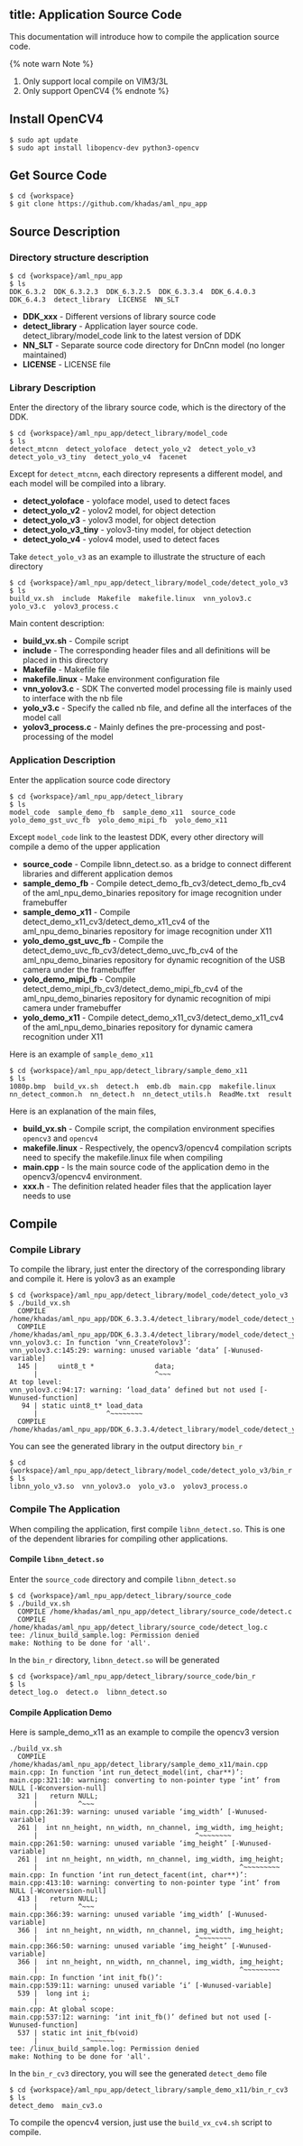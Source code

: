 title: Application Source Code
---

This documentation will introduce how to compile the application source code.

{% note warn Note %}
1. Only support local compile on VIM3/3L
2. Only support OpenCV4
{% endnote %}

## Install OpenCV4

```shell
$ sudo apt update
$ sudo apt install libopencv-dev python3-opencv
```

## Get Source Code

```shell
$ cd {workspace}
$ git clone https://github.com/khadas/aml_npu_app
```

## Source Description

### Directory structure description

```shell
$ cd {workspace}/aml_npu_app
$ ls
DDK_6.3.2  DDK_6.3.2.3  DDK_6.3.2.5  DDK_6.3.3.4  DDK_6.4.0.3  DDK_6.4.3  detect_library  LICENSE  NN_SLT
```

* **DDK_xxx** - Different versions of library source code
* **detect_library** - Application layer source code. detect_library/model_code link to the latest version of DDK
* **NN_SLT** - Separate source code directory for DnCnn model (no longer maintained)
* **LICENSE** - LICENSE file

### Library Description

Enter the directory of the library source code, which is the directory of the DDK.

```shell
$ cd {workspace}/aml_npu_app/detect_library/model_code
$ ls
detect_mtcnn  detect_yoloface  detect_yolo_v2  detect_yolo_v3  detect_yolo_v3_tiny  detect_yolo_v4  facenet
```

Except for `detect_mtcnn`, each directory represents a different model, and each model will be compiled into a library.

* **detect_yoloface** - yoloface model, used to detect faces
* **detect_yolo_v2** - yolov2 model, for object detection
* **detect_yolo_v3** - yolov3 model, for object detection
* **detect_yolo_v3_tiny** - yolov3-tiny model, for object detection
* **detect_yolo_v4** - yolov4 model, used to detect faces

Take `detect_yolo_v3` as an example to illustrate the structure of each directory

```shell
$ cd {workspace}/aml_npu_app/detect_library/model_code/detect_yolo_v3
$ ls
build_vx.sh  include  Makefile  makefile.linux  vnn_yolov3.c  yolo_v3.c  yolov3_process.c
```

Main content description:

* **build_vx.sh** - Compile script
* **include** - The corresponding header files and all definitions will be placed in this directory
* **Makefile** - Makefile file
* **makefile.linux** - Make environment configuration file
* **vnn_yolov3.c** - SDK The converted model processing file is mainly used to interface with the nb file
* **yolo_v3.c** - Specify the called nb file, and define all the interfaces of the model call
* **yolov3_process.c** - Mainly defines the pre-processing and post-processing of the model

### Application Description

Enter the application source code directory

```shell
$ cd {workspace}/aml_npu_app/detect_library
$ ls
model_code  sample_demo_fb  sample_demo_x11  source_code  yolo_demo_gst_uvc_fb  yolo_demo_mipi_fb  yolo_demo_x11
```

Except `model_code` link to the leastest DDK, every other directory will compile a demo of the upper application

* **source_code** - Compile libnn_detect.so. as a bridge to connect different libraries and different application demos
* **sample_demo_fb** - Compile detect_demo_fb_cv3/detect_demo_fb_cv4 of the aml_npu_demo_binaries repository for image recognition under framebuffer
* **sample_demo_x11** - Compile detect_demo_x11_cv3/detect_demo_x11_cv4 of the aml_npu_demo_binaries repository for image recognition under X11
* **yolo_demo_gst_uvc_fb** - Compile the detect_demo_uvc_fb_cv3/detect_demo_uvc_fb_cv4 of the aml_npu_demo_binaries repository for dynamic recognition of the USB camera under the framebuffer
* **yolo_demo_mipi_fb** - Compile detect_demo_mipi_fb_cv3/detect_demo_mipi_fb_cv4 of the aml_npu_demo_binaries repository for dynamic recognition of mipi camera under framebuffer
* **yolo_demo_x11** - Compile detect_demo_x11_cv3/detect_demo_x11_cv4 of the aml_npu_demo_binaries repository for dynamic camera recognition under X11

Here is an example of `sample_demo_x11`

```shell
$ cd {workspace}/aml_npu_app/detect_library/sample_demo_x11
$ ls
1080p.bmp  build_vx.sh  detect.h  emb.db  main.cpp  makefile.linux  nn_detect_common.h  nn_detect.h  nn_detect_utils.h  ReadMe.txt  result
```

Here is an explanation of the main files,


* **build_vx.sh** - Compile script, the compilation environment specifies `opencv3` and `opencv4`
* **makefile.linux** - Respectively, the opencv3/opencv4 compilation scripts need to specify the makefile.linux file when compiling
* **main.cpp** - Is the main source code of the application demo in the opencv3/opencv4 environment.
* **xxx.h** - The definition related header files that the application layer needs to use

## Compile


### Compile Library

To compile the library, just enter the directory of the corresponding library and compile it. Here is yolov3 as an example

```shell
$ cd {workspace}/aml_npu_app/detect_library/model_code/detect_yolo_v3
$ ./build_vx.sh
  COMPILE /home/khadas/aml_npu_app/DDK_6.3.3.4/detect_library/model_code/detect_yolo_v3/yolov3_process.c
  COMPILE /home/khadas/aml_npu_app/DDK_6.3.3.4/detect_library/model_code/detect_yolo_v3/vnn_yolov3.c
vnn_yolov3.c: In function ‘vnn_CreateYolov3’:
vnn_yolov3.c:145:29: warning: unused variable ‘data’ [-Wunused-variable]
  145 |     uint8_t *               data;
      |                             ^~~~
At top level:
vnn_yolov3.c:94:17: warning: ‘load_data’ defined but not used [-Wunused-function]
   94 | static uint8_t* load_data
      |                 ^~~~~~~~~
  COMPILE /home/khadas/aml_npu_app/DDK_6.3.3.4/detect_library/model_code/detect_yolo_v3/yolo_v3.c
```

You can see the generated library in the output directory `bin_r`

```shell
$ cd {workspace}/aml_npu_app/detect_library/model_code/detect_yolo_v3/bin_r
$ ls
libnn_yolo_v3.so  vnn_yolov3.o  yolo_v3.o  yolov3_process.o
```

### Compile The Application

When compiling the application, first compile `libnn_detect.so`. This is one of the dependent libraries for compiling other applications.

#### Compile `libnn_detect.so`

Enter the `source_code` directory and compile `libnn_detect.so`

```shell
$ cd {workspace}/aml_npu_app/detect_library/source_code
$ ./build_vx.sh
  COMPILE /home/khadas/aml_npu_app/detect_library/source_code/detect.c
  COMPILE /home/khadas/aml_npu_app/detect_library/source_code/detect_log.c
tee: /linux_build_sample.log: Permission denied
make: Nothing to be done for 'all'.
```

In the `bin_r` directory, `libnn_detect.so` will be generated

```shell
$ cd {workspace}/aml_npu_app/detect_library/source_code/bin_r
$ ls
detect_log.o  detect.o  libnn_detect.so
```

#### Compile Application Demo

Here is sample_demo_x11 as an example to compile the opencv3 version

```shell
./build_vx.sh
  COMPILE /home/khadas/aml_npu_app/detect_library/sample_demo_x11/main.cpp
main.cpp: In function ‘int run_detect_model(int, char**)’:
main.cpp:321:10: warning: converting to non-pointer type ‘int’ from NULL [-Wconversion-null]
  321 |   return NULL;
      |          ^~~~
main.cpp:261:39: warning: unused variable ‘img_width’ [-Wunused-variable]
  261 |  int nn_height, nn_width, nn_channel, img_width, img_height;
      |                                       ^~~~~~~~~
main.cpp:261:50: warning: unused variable ‘img_height’ [-Wunused-variable]
  261 |  int nn_height, nn_width, nn_channel, img_width, img_height;
      |                                                  ^~~~~~~~~~
main.cpp: In function ‘int run_detect_facent(int, char**)’:
main.cpp:413:10: warning: converting to non-pointer type ‘int’ from NULL [-Wconversion-null]
  413 |   return NULL;
      |          ^~~~
main.cpp:366:39: warning: unused variable ‘img_width’ [-Wunused-variable]
  366 |  int nn_height, nn_width, nn_channel, img_width, img_height;
      |                                       ^~~~~~~~~
main.cpp:366:50: warning: unused variable ‘img_height’ [-Wunused-variable]
  366 |  int nn_height, nn_width, nn_channel, img_width, img_height;
      |                                                  ^~~~~~~~~~
main.cpp: In function ‘int init_fb()’:
main.cpp:539:11: warning: unused variable ‘i’ [-Wunused-variable]
  539 |  long int i;
      |           ^
main.cpp: At global scope:
main.cpp:537:12: warning: ‘int init_fb()’ defined but not used [-Wunused-function]
  537 | static int init_fb(void)
      |            ^~~~~~~
tee: /linux_build_sample.log: Permission denied
make: Nothing to be done for 'all'.
```


In the `bin_r_cv3` directory, you will see the generated `detect_demo` file

```shell
$ cd {workspace}/aml_npu_app/detect_library/sample_demo_x11/bin_r_cv3
$ ls
detect_demo  main_cv3.o
```

To compile the opencv4 version, just use the `build_vx_cv4.sh` script to compile.


